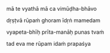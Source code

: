 mā te vyathā mā ca vimūḍha-bhāvo

dṛṣṭvā rūpaṁ ghoram īdṛṅ mamedam

vyapeta-bhīḥ prīta-manāḥ punas tvaṁ

tad eva me rūpam idaṁ prapaśya